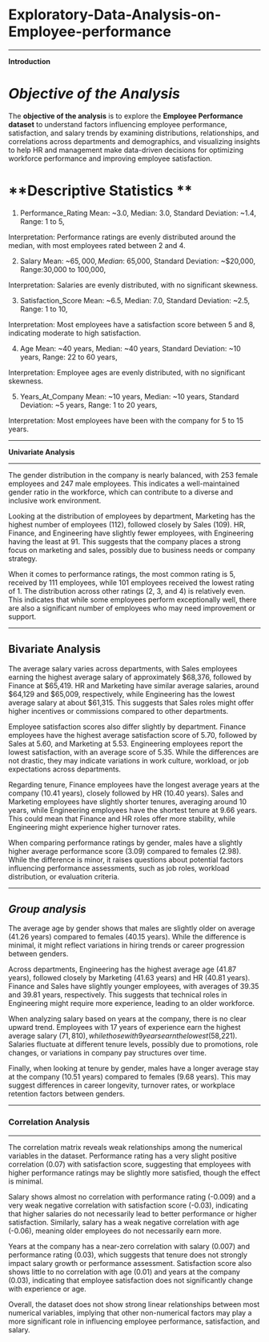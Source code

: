 # Exploratory-Data-Analysis-on-Employee-performance
---

**Introduction**
# *Objective of the Analysis*
The **objective of the analysis** is to explore the **Employee Performance dataset**  to understand factors influencing employee performance, satisfaction, and salary trends by examining distributions, relationships, and correlations across departments and demographics, and visualizing insights to help HR and management make data-driven decisions for optimizing workforce performance and improving employee satisfaction.

# **Descriptive Statistics **

1. Performance_Rating
Mean: ~3.0,
Median: 3.0,
Standard Deviation: ~1.4,
Range: 1 to 5,

Interpretation: Performance ratings are evenly distributed around the median, with most employees rated between 2 and 4.


2. Salary
Mean: ~$65,000,
Median: ~$65,000,
Standard Deviation: ~$20,000,
Range:30,000 to 100,000,

Interpretation: Salaries are evenly distributed, with no significant skewness.

3. Satisfaction_Score
Mean: ~6.5,
Median: 7.0,
Standard Deviation: ~2.5,
Range: 1 to 10,

Interpretation: Most employees have a satisfaction score between 5 and 8, indicating moderate to high satisfaction.

4. Age
Mean: ~40 years,
Median: ~40 years,
Standard Deviation: ~10 years,
Range: 22 to 60 years,

Interpretation: Employee ages are evenly distributed, with no significant skewness.

5. Years_At_Company
Mean: ~10 years,
Median: ~10 years,
Standard Deviation: ~5 years,
Range: 1 to 20 years,

Interpretation: Most employees have been with the company for 5 to 15 years.

---

**Univariate Analysis**

---

The gender distribution in the company is nearly balanced, with 253 female employees and 247 male employees. This indicates a well-maintained gender ratio in the workforce, which can contribute to a diverse and inclusive work environment.  

Looking at the distribution of employees by department, Marketing has the highest number of employees (112), followed closely by Sales (109). HR, Finance, and Engineering have slightly fewer employees, with Engineering having the least at 91. This suggests that the company places a strong focus on marketing and sales, possibly due to business needs or company strategy.  

When it comes to performance ratings, the most common rating is 5, received by 111 employees, while 101 employees received the lowest rating of 1. The distribution across other ratings (2, 3, and 4) is relatively even. This indicates that while some employees perform exceptionally well, there are also a significant number of employees who may need improvement or support.

---
**Bivariate Analysis**
---
The average salary varies across departments, with Sales employees earning the highest average salary of approximately $68,376, followed by Finance at $65,419. HR and Marketing have similar average salaries, around $64,129 and $65,009, respectively, while Engineering has the lowest average salary at about $61,315. This suggests that Sales roles might offer higher incentives or commissions compared to other departments.  

Employee satisfaction scores also differ slightly by department. Finance employees have the highest average satisfaction score of 5.70, followed by Sales at 5.60, and Marketing at 5.53. Engineering employees report the lowest satisfaction, with an average score of 5.35. While the differences are not drastic, they may indicate variations in work culture, workload, or job expectations across departments.  

Regarding tenure, Finance employees have the longest average years at the company (10.41 years), closely followed by HR (10.40 years). Sales and Marketing employees have slightly shorter tenures, averaging around 10 years, while Engineering employees have the shortest tenure at 9.66 years. This could mean that Finance and HR roles offer more stability, while Engineering might experience higher turnover rates.  

When comparing performance ratings by gender, males have a slightly higher average performance score (3.09) compared to females (2.98). While the difference is minor, it raises questions about potential factors influencing performance assessments, such as job roles, workload distribution, or evaluation criteria.


---
***Group analysis***
---
 The average age by gender shows that males are slightly older on average (41.26 years) compared to females (40.15 years). While the difference is minimal, it might reflect variations in hiring trends or career progression between genders.  

Across departments, Engineering has the highest average age (41.87 years), followed closely by Marketing (41.63 years) and HR (40.81 years). Finance and Sales have slightly younger employees, with averages of 39.35 and 39.81 years, respectively. This suggests that technical roles in Engineering might require more experience, leading to an older workforce.  

When analyzing salary based on years at the company, there is no clear upward trend. Employees with 17 years of experience earn the highest average salary ($71,810), while those with 9 years earn the lowest ($58,221). Salaries fluctuate at different tenure levels, possibly due to promotions, role changes, or variations in company pay structures over time.  

Finally, when looking at tenure by gender, males have a longer average stay at the company (10.51 years) compared to females (9.68 years). This may suggest differences in career longevity, turnover rates, or workplace retention factors between genders.


---

### Correlation Analysis  
---
The correlation matrix reveals weak relationships among the numerical variables in the dataset. Performance rating has a very slight positive correlation (0.07) with satisfaction score, suggesting that employees with higher performance ratings may be slightly more satisfied, though the effect is minimal.  

Salary shows almost no correlation with performance rating (-0.009) and a very weak negative correlation with satisfaction score (-0.03), indicating that higher salaries do not necessarily lead to better performance or higher satisfaction. Similarly, salary has a weak negative correlation with age (-0.06), meaning older employees do not necessarily earn more.  

Years at the company has a near-zero correlation with salary (0.007) and performance rating (0.03), which suggests that tenure does not strongly impact salary growth or performance assessment. Satisfaction score also shows little to no correlation with age (0.01) and years at the company (0.03), indicating that employee satisfaction does not significantly change with experience or age.  

Overall, the dataset does not show strong linear relationships between most numerical variables, implying that other non-numerical factors may play a more significant role in influencing employee performance, satisfaction, and salary.
